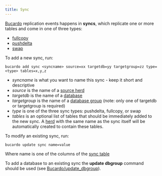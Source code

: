 ```yaml
---
title: Sync
---
```


[Bucardo](/Bucardo/) replication events happens in **syncs**, which replicate one or more tables and come in one of three types:

-   [fullcopy](/Bucardo/fullcopy)
-   [pushdelta](/Bucardo/pushdelta)
-   [swap](/Bucardo/swap)

To add a new sync, run:

    bucardo add sync <syncname> source=xx targetdb=yy targetgroup=zz type=<type> tables=x,y,z

-   *syncname* is what you want to name this sync - keep it short and descriptive
-   *source* is the name of a [source herd](/Bucardo/source_herd)
-   *targetdb* is the name of a [database](/Bucardo/database)
-   *targetgroup* is the name of a [database group](/Bucardo/database_group) (note: only one of targetdb or targetgroup is required)
-   *type* is one of the three sync types: pushdelta, fullcopy, or swap
-   *tables* is an optional list of tables that should be immediately added to the new sync. A [herd](/Bucardo/herd) with the same name as the sync itself will be automatically created to contain these tables.

To modify an existing sync, run:

    bucardo update sync name=value

Where name is one of the columns of the [sync table](/Bucardo/sync_table)

To add a database to an existing sync the **update dbgroup** command should be used (see [Bucardo/update_dbgroup](/Bucardo/update_dbgroup)).


